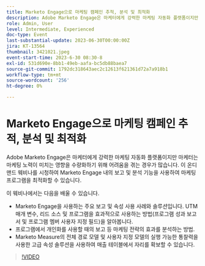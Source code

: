 ```yaml
---
title: Marketo Engage으로 마케팅 캠페인 추적, 분석 및 최적화
description: Adobe Marketo Engage은 마케터에게 강력한 마케팅 자동화 플랫폼이지만 마케터는 마케팅 노력이 미치는 영향을 수량화하기 위해 어려움을 겪는 경우가 많습니다. 이 온디맨드 웨비나를 시청하여 Marketo Engage 내의 보고 및 분석 기능을 사용하여 마케팅 프로그램을 최적화할 수 있습니다. 이 웨비나에서는 주요 보고 및 속성 사용 사례와 Marketo Engage을 사용하는 솔루션에 대해 알아봅니다. UTM 매개 변수, 리드 소스 및 프로그램을 효과적으로 사용하는 방법(프로그램 성과 보고서 및 프로그램 멤버 사용자 지정 필드)을 알아봅니다.  프로그램에서 개인화를 사용할 때의 보고 등 마케팅 전략의 효과를 분석하는 방법.   Marketo Measure의 전체 경로 모델 및 사용자 지정 모델의 실행 가능한 통찰력을 사용한 고급 속성 솔루션을 사용하여 매출 테이블에서 자리를 확보할 수 있습니다.
role: Admin, User
level: Intermediate, Experienced
doc-type: Event
last-substantial-update: 2023-06-30T00:00:00Z
jira: KT-13564
thumbnail: 3421021.jpeg
event-start-time: 2023-6-30 08:30-8
exl-id: 531d690e-8bb1-49eb-aafa-bc5db88baea7
source-git-commit: 1792dc318643aec2c12613f621361d72a7a918b1
workflow-type: tm+mt
source-wordcount: '256'
ht-degree: 0%

---
```


# Marketo Engage으로 마케팅 캠페인 추적, 분석 및 최적화

Adobe Marketo Engage은 마케터에게 강력한 마케팅 자동화 플랫폼이지만 마케터는 마케팅 노력이 미치는 영향을 수량화하기 위해 어려움을 겪는 경우가 많습니다. 이 온디맨드 웨비나를 시청하여 Marketo Engage 내의 보고 및 분석 기능을 사용하여 마케팅 프로그램을 최적화할 수 있습니다.

이 웨비나에서는 다음을 배울 수 있습니다.

* Marketo Engage을 사용하는 주요 보고 및 속성 사용 사례와 솔루션입니다. UTM 매개 변수, 리드 소스 및 프로그램을 효과적으로 사용하는 방법(프로그램 성과 보고서 및 프로그램 멤버 사용자 지정 필드)을 알아봅니다.
* 프로그램에서 개인화를 사용할 때의 보고 등 마케팅 전략의 효과를 분석하는 방법.
* Marketo Measure의 전체 경로 모델 및 사용자 지정 모델의 실행 가능한 통찰력을 사용한 고급 속성 솔루션을 사용하여 매출 테이블에서 자리를 확보할 수 있습니다.

>[!VIDEO](https://video.tv.adobe.com/v/3421021/?learn=on)
